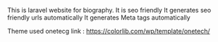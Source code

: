 This is laravel website for biography. 
It is seo friendly 
It generates seo friendly urls automatically
It generates Meta tags automatically

Theme used onetecg link : https://colorlib.com/wp/template/onetech/
